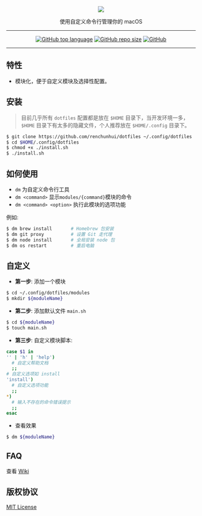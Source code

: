 <div align="center">
  <img src="https://s1.ax1x.com/2020/04/04/G0HZUs.png">
  <p>使用自定义命令行管理你的 macOS</p>
</div>

- - -

<p align="center">
  <a href="https://github.com/RenChunhui/"><img alt="GitHub top language" src="https://img.shields.io/github/languages/top/renchunhui/dotfiles.svg"></a>
  <a href="https://github.com/RenChunhui/"><img alt="GitHub repo size" src="https://img.shields.io/github/repo-size/renchunhui/dotfiles"></a>
  <a href="./LICENSE"><img alt="GitHub" src="https://img.shields.io/github/license/renchunhui/dotfiles"></a>
</p>

- - -

特性
---
* 模块化，便于自定义模块及选择性配置。

安装
---

> 目前几乎所有 `dotfiles` 配置都是放在 `$HOME` 目录下，当开发环境一多，`$HOME` 目录下有太多的隐藏文件，个人推荐放在 `$HOME/.config` 目录下。

``` sh
$ git clone https://github.com/renchunhui/dotfiles ~/.config/dotfiles
$ cd $HOME/.config/dotfiles
$ chmod +x ./install.sh
$ ./install.sh
```

如何使用
---

* `dm` 为自定义命令行工具
* `dm <command>` 显示`modules/{command}`模块的命令
* `dm <command> <option>` 执行此模块的选项功能

例如:

``` bash
$ dm brew install       # Homebrew 包安装
$ dm git proxy          # 设置 Git 走代理
$ dm node install       # 全局安装 node 包
$ dm os restart         # 重启电脑
```

自定义
---

* **第一步**: 添加一个模块

``` sh
$ cd ~/.config/dotfiles/modules
$ mkdir ${moduleName}
```
* **第二步**: 添加默认文件 `main.sh`

``` sh
$ cd ${moduleName}
$ touch main.sh
```
* **第三步**: 自定义模块脚本:

``` sh
case $1 in
'' | 'h' | 'help')
  # 自定义帮助文档
  ;;
# 自定义选项如 install
'install')
  # 自定义选项功能
  ;;
*)
  # 输入不存在的命令错误提示
  ;;
esac
```

* 查看效果
``` sh
$ dm ${moduleName}
```

FAQ
---
查看 [Wiki](https://github.com/RenChunhui/dotfiles/wiki)

版权协议
---

[MIT License](./LICENSE)
